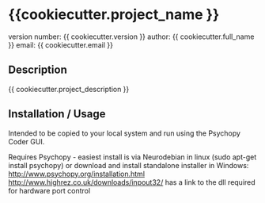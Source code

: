 # {{cookiecutter.project_name }}

version number: {{ cookiecutter.version }}
author: {{ cookiecutter.full_name }}
email: {{ cookiecutter.email }}

## Description

{{ cookiecutter.project_description }}

## Installation / Usage

Intended to be copied to your local system and run using the Psychopy Coder GUI.

Requires Psychopy - easiest install is via Neurodebian in linux (sudo apt-get install psychopy) or download and install standalone installer in Windows: http://www.psychopy.org/installation.html
http://www.highrez.co.uk/downloads/inpout32/ has a link to the dll required for hardware port control
